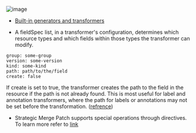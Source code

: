 ![image](https://github.com/user-attachments/assets/c1647fb0-c4dd-4818-a6e6-956d7f103a8a)

-  [Built-in generators and transformers](https://kubectl.docs.kubernetes.io/references/kustomize/builtins/)

-  A fieldSpec list, in a transformer's configuration, determines which resource types and which fields within those types the transformer can modify.
```
group: some-group
version: some-version
kind: some-kind
path: path/to/the/field
create: false
```
If create is set to true, the transformer creates the path to the field in the resource if the path is not already found. This is most useful for label and annotation transformers, where the path for labels or annotations may not be set before the transformation. ([refrence](https://github.com/kubernetes-sigs/kustomize/blob/master/examples/transformerconfigs/README.md))

- Strategic Merge Patch supports special operations through directives. To learn more refer to [link](https://github.com/kubernetes/community/blob/master/contributors/devel/sig-api-machinery/strategic-merge-patch.md#basic-patch-format)
